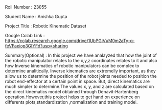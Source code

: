 Roll Number       :   23055

Student Name      :   Anishka Gupta

Project Title     :  Robotic Kinematic Dataset

Google Colab Link :   https://colab.research.google.com/drive/1UbPGIVuM0m2aTy-q-feVFaeiop3GIYFd?usp=sharing

Summary(Optional) :  In this project we have analayzed that how the joint of the robotic manipulator relates to the x,y,z coordinates relates to it and also how Inverse kinematics of robotic manipulators can be complex to determine analitically. Inverse kinematics are extremelly important, as they allow us to determine the position of the robot joints needed to position the robot end-effector at a certain point in space. But, direct kinematics are much simpler to determine.The values x, y, and z are calculated based on the direct kinematics model obtained through Denavit-Hartenberg operation.However,this project helps to get hand on experience on differents plots,standardization ,normalization and training model.
